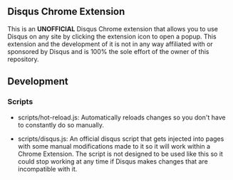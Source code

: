 ## Disqus Chrome Extension

This is an **UNOFFICIAL** Disqus Chrome extension that allows you to use Disqus on any site by clicking the extension icon to open a popup. This extension and the development of it is not in any way affiliated with or sponsored by Disqus and is 100% the sole effort of the owner of this repository.

## Development

### Scripts

- scripts/hot-reload.js: Automatically reloads changes so you don't have to constantly do so manually.

- scripts/disqus.js: An official disqus script that gets injected into pages with some manual modifications made to it so it will work within a Chrome Extension. The script is not designed to be used like this so it could stop working at any time if Disqus makes changes that are incompatible with it.
